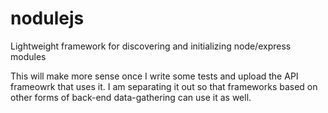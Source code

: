 nodulejs
====

Lightweight framework for discovering and initializing node/express modules

This will make more sense once I write some tests and upload the API frameowrk that uses it. I am separating it out so that frameworks based on other forms of back-end data-gathering can use it as well.
